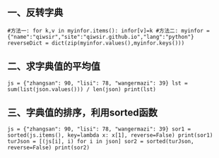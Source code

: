 ## 一、反转字典
`
#方法一:
for k,v in myinfor.items():
     infor[v]=k
#方法二:
myinfor =  {"name":"qiwsir","site":"qiwsir.github.io","lang":"python"}
reverseDict = dict(zip(myinfor.values(),myinfor.keys()))
`

## 二、求字典值的平均值
`
js = {"zhangsan": 90, "lisi": 78, "wangermazi": 39}
lst = sum(list(json.values())) / len(json)
print(lst)
`

## 三、字典值的排序，利用sorted函数
`
js = {"zhangsan": 90, "lisi": 78, "wangermazi": 39}
sor1 = sorted(js.items(), key=lambda x: x[1], reverse=False)
print(sor1)
turJson = [(js[i], i) for i in json]
sor2 = sorted(turJson, reverse=False)
print(sor2)
`